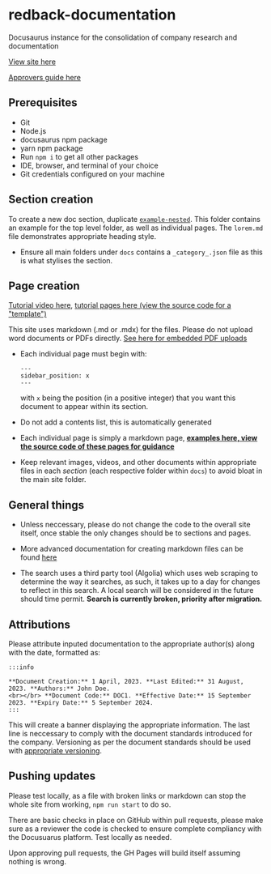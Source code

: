 # redback-documentation

Docusaurus instance for the consolidation of company research and documentation

[View site here](https://redback-operations.github.io/redback-documentation/)

[Approvers guide here](https://redback-operations.github.io/redback-documentation/docs/onboarding/github/approvers-guide)

## Prerequisites 

- Git 
- Node.js
- docusaurus npm package
- yarn npm package
- Run `npm i` to get all other packages
- IDE, browser, and terminal of your choice
- Git credentials configured on your machine

## Section creation

To create a new doc section, duplicate [`example-nested`](https://redback-operations.github.io/redback-documentation/docs/category/example-nested). This folder contains an example for the top level folder, as well as individual pages. The `lorem.md` file demonstrates appropriate heading style.

- Ensure all main folders under `docs` contains a `_category_.json` file as this is what stylises the section. 

## Page creation

[Tutorial video here](https://youtu.be/AbDBXuXaJ_s), [tutorial pages here (view the source code for a "template")](https://redback-operations.github.io/redback-documentation/docs/category/examples--tutorials)

This site uses markdown (.md or .mdx) for the files. Please do not upload word documents or PDFs directly. [See here for embedded PDF uploads](https://redback-operations.github.io/redback-documentation/docs/example/pdf-tutorial)

- Each individual page must begin with:

    ```
    ---
    sidebar_position: x
    ---
    ```

    with `x` being the position (in a positive integer) that you want this document to appear within its section.

- Do not add a contents list, this is automatically generated

- Each individual page is simply a markdown page, **[examples here, view the source code of these pages for guidance](https://redback-operations.github.io/redback-documentation/docs/category/examples--tutorials)**

- Keep relevant images, videos, and other documents within appropriate files in each *section* (each respective folder within `docs`) to avoid bloat in the main site folder.

## General things

- Unless neccessary, please do not change the code to the overall site itself, once stable the only changes should be to sections and pages.

-  More advanced documentation for creating markdown files can be found [here](https://docusaurus.io/docs/next)

- The search uses a third party tool (Algolia) which uses web scraping to determine the way it searches, as such, it takes up to a day for changes to reflect in this search. A local search will be considered in the future should time permit. **Search is currently broken, priority after migration.**

## Attributions

Please attribute inputed documentation to the appropriate author(s) along with the date, formatted as:

```
:::info

**Document Creation:** 1 April, 2023. **Last Edited:** 31 August, 2023. **Authors:** John Doe.
<br></br> **Document Code:** DOC1. **Effective Date:** 15 September 2023. **Expiry Date:** 5 September 2024.
:::
```

This will create a banner displaying the appropriate information. The last line is neccessary to comply with the document standards introduced for the company. Versioning as per the document standards should be used with [appropriate versioning](https://docusaurus.io/docs/versioning).

## Pushing updates

Please test locally, as a file with broken links or markdown can stop the whole site from working, `npm run start` to do so.

There are basic checks in place on GitHub within pull requests, please make sure as a reviewer the code is checked to ensure complete compliancy with the Docusuarus platform. Test locally as needed.

Upon approving pull requests, the GH Pages will build itself assuming nothing is wrong.
